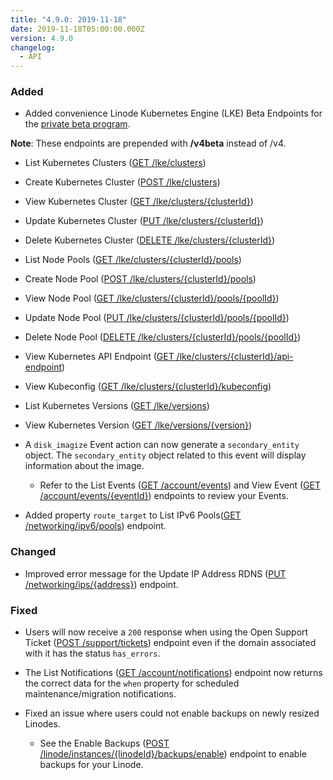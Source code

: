 ```yaml
---
title: "4.9.0: 2019-11-18"
date: 2019-11-18T05:00:00.000Z
version: 4.9.0
changelog:
  - API
---
```


### Added

- Added convenience Linode Kubernetes Engine (LKE) Beta Endpoints for the [private beta program](https://welcome.linode.com/lkebeta/).

**Note**: These endpoints are prepended with **/v4beta** instead of /v4.

- List Kubernetes Clusters ([GET /lke/clusters](https://www.linode.com/docs/api/linode-kubernetes-engine-lke/))
- Create Kubernetes Cluster ([POST /lke/clusters](https://www.linode.com/docs/api/linode-kubernetes-engine-lke/))
- View Kubernetes Cluster ([GET /lke/clusters/{clusterId}](https://www.linode.com/docs/api/linode-kubernetes-engine-lke/))
- Update Kubernetes Cluster ([PUT /lke/clusters/{clusterId}](https://www.linode.com/docs/api/linode-kubernetes-engine-lke/))
- Delete Kubernetes Cluster ([DELETE /lke/clusters/{clusterId}](https://www.linode.com/docs/api/linode-kubernetes-engine-lke/))
- List Node Pools ([GET /lke/clusters/{clusterId}/pools](https://www.linode.com/docs/api/linode-kubernetes-engine-lke/))
- Create Node Pool ([POST /lke/clusters/{clusterId}/pools](https://www.linode.com/docs/api/linode-kubernetes-engine-lke/))
- View Node Pool ([GET /lke/clusters/{clusterId}/pools/{poolId}](https://www.linode.com/docs/api/linode-kubernetes-engine-lke/))
- Update Node Pool ([PUT /lke/clusters/{clusterId}/pools/{poolId}](https://www.linode.com/docs/api/linode-kubernetes-engine-lke/))
- Delete Node Pool ([DELETE /lke/clusters/{clusterId}/pools/{poolId}](https://www.linode.com/docs/api/linode-kubernetes-engine-lke/))
- View Kubernetes API Endpoint ([GET /lke/clusters/{clusterId}/api-endpoint](https://www.linode.com/docs/api/linode-kubernetes-engine-lke/))
- View Kubeconfig ([GET /lke/clusters/{clusterId}/kubeconfig](https://www.linode.com/docs/api/linode-kubernetes-engine-lke/))
- List Kubernetes Versions ([GET /lke/versions](https://www.linode.com/docs/api/linode-kubernetes-engine-lke/))
- View Kubernetes Version ([GET /lke/versions/{version}](https://www.linode.com/docs/api/linode-kubernetes-engine-lke/))

- A `disk_imagize` Event action can now generate a `secondary_entity` object. The `secondary_entity` object related to this event will display information about the image.

  - Refer to the List Events ([GET /account/events](https://www.linode.com/docs/api/account/)) and View Event ([GET /account/events/{eventId}](https://www.linode.com/docs/api/account/)) endpoints to review your Events.

- Added property `route_target` to List IPv6 Pools([GET /networking/ipv6/pools](https://developers.linode.com/api/v4/networking-ipv-6-pools)) endpoint.

### Changed

- Improved error message for the Update IP Address RDNS ([PUT /networking/ips/{address}](https://developers.linode.com/api/v4/networking-ips-address/#put)) endpoint.

### Fixed

- Users will now receive a `200` response when using the Open Support Ticket ([POST /support/tickets](https://developers.linode.com/api/v4/support-tickets/#post)) endpoint even if the domain associated with it has the status `has_errors`.

- The List Notifications ([GET /account/notifications](https://www.linode.com/docs/api/account/)) endpoint now returns the correct data for the `when` property for scheduled maintenance/migration notifications.

- Fixed an issue where users could not enable backups on newly resized Linodes.
  - See the Enable Backups ([POST /linode/instances/{linodeId}/backups/enable](https://www.linode.com/docs/api/linode-instances/)) endpoint to enable backups for your Linode.
